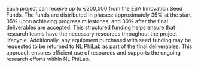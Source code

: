 Each project can receive up to €200,000 from the ESA Innovation Seed
Funds. The funds are distributed in phases: approximately 35% at the
start, 35% upon achieving progress milestones, and 30% after the
final deliverables are accepted. This structured funding helps
ensure that research teams have the necessary resources throughout
the project lifecycle. Additionally, any equipment purchased with
seed funding may be requested to be returned to NL PhiLab as part of
the final deliverables. This approach ensures efficient use of
resources and supports the ongoing research efforts within NL
PhiLab.
